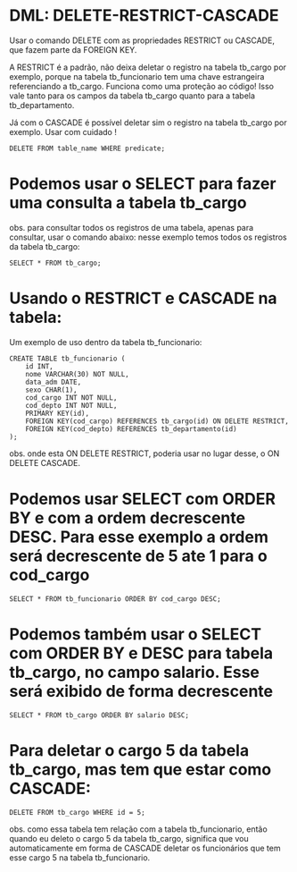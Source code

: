 # DML: DELETE-RESTRICT-CASCADE

Usar o comando DELETE com as propriedades RESTRICT ou CASCADE, que fazem parte da FOREIGN KEY.

A RESTRICT é a padrão, não deixa deletar o registro na tabela tb_cargo por exemplo, porque na tabela tb_funcionario tem uma chave estrangeira referenciando a tb_cargo. 
Funciona como uma proteção ao código! Isso vale tanto para os campos da tabela tb_cargo quanto para a tabela tb_departamento. 

Já com o CASCADE é possível deletar sim o registro na tabela tb_cargo por exemplo. Usar com cuidado !

```
DELETE FROM table_name WHERE predicate;
```

# Podemos usar o SELECT para fazer uma consulta a tabela tb_cargo
obs. para consultar todos os registros de uma tabela, apenas para consultar, usar o comando abaixo: nesse exemplo temos todos os registros da tabela tb_cargo:

```
SELECT * FROM tb_cargo;
```

# Usando o RESTRICT e CASCADE na tabela:
Um exemplo de uso dentro da tabela tb_funcionario:

```
CREATE TABLE tb_funcionario (
	id INT,
	nome VARCHAR(30) NOT NULL,
	data_adm DATE,
	sexo CHAR(1), 
	cod_cargo INT NOT NULL,
	cod_depto INT NOT NULL,
	PRIMARY KEY(id),
	FOREIGN KEY(cod_cargo) REFERENCES tb_cargo(id) ON DELETE RESTRICT,
	FOREIGN KEY(cod_depto) REFERENCES tb_departamento(id)
);
```

obs. onde esta ON DELETE RESTRICT, poderia usar no lugar desse, o ON DELETE CASCADE.

# Podemos usar SELECT com ORDER BY e com a ordem decrescente DESC. Para esse exemplo a ordem será decrescente de 5 ate 1 para o cod_cargo

```
SELECT * FROM tb_funcionario ORDER BY cod_cargo DESC;
```

# Podemos também usar o SELECT com ORDER BY e DESC para tabela tb_cargo, no campo salario. Esse será exibido de forma decrescente

```
SELECT * FROM tb_cargo ORDER BY salario DESC;
```
# Para deletar o cargo 5 da tabela tb_cargo, mas tem que estar como CASCADE:

```
DELETE FROM tb_cargo WHERE id = 5;
```

obs. como essa tabela tem relação com a tabela tb_funcionario, então quando eu deleto o cargo 5 da tabela tb_cargo, significa que vou automaticamente em forma de CASCADE deletar os funcionários que tem esse cargo 5 na tabela tb_funcionario.







